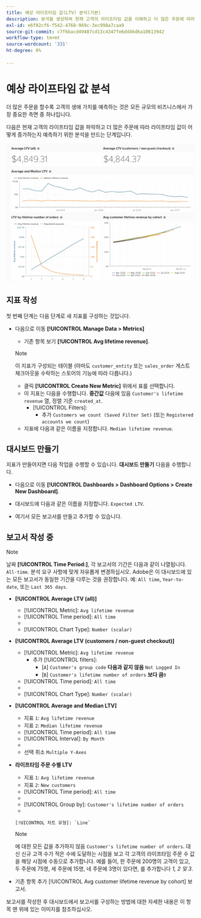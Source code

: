 ```yaml
---
title: 예상 라이프타임 값(LTV) 분석(기본)
description: 분석을 생성하여 현재 고객의 라이프타임 값을 이해하고 더 많은 주문에 따라 라이프타임 값이 어떻게 증가하는지 예측하는 방법을 알아봅니다.
exl-id: e6f02cf6-f542-4768-969c-3ec998a7caa9
source-git-commit: c7f6bacd49487cd13c4347fe6dd46d6a10613942
workflow-type: tm+mt
source-wordcount: '331'
ht-degree: 0%

---
```


# 예상 라이프타임 값 분석

더 많은 주문을 할수록 고객의 생애 가치를 예측하는 것은 모든 규모의 비즈니스에서 가장 중요한 측면 중 하나입니다.

다음은 현재 고객의 라이프타임 값을 파악하고 더 많은 주문에 따라 라이프타임 값이 어떻게 증가하는지 예측하기 위한 분석을 만드는 단계입니다.

![예상 라이프타임 값](../../assets/expected_ltv_720.png)

## 지표 작성

첫 번째 단계는 다음 단계로 새 지표를 구성하는 것입니다.
* 다음으로 이동 **[!UICONTROL Manage Data > Metrics]**
   * 기존 항목 보기 **[!UICONTROL Avg lifetime revenue]**.

   >[!NOTE]
   >
   >이 지표가 구성되는 테이블 (아마도 `customer_entity` 또는 `sales_order` 게스트 체크아웃을 수락하는 스토어의 기능에 따라 다릅니다.)

   * 클릭 **[!UICONTROL Create New Metric]** 위에서 표를 선택합니다.
   * 이 지표는 다음을 수행합니다. **중간값** 다음에 있음 `Customer's lifetime revenue` 열, 정렬 기준 `created_at`.
      * [!UICONTROL Filters]:
         * 추가 `Customers we count (Saved Filter Set)` (또는 `Registered accounts we count`)
   * 지표에 다음과 같은 이름을 지정합니다. `Median lifetime revenue`.



## 대시보드 만들기

지표가 만들어지면 다음 작업을 수행할 수 있습니다. **대시보드 만들기** 다음을 수행합니다.
* 다음으로 이동 **[!UICONTROL Dashboards > Dashboard Options > Create New Dashboard]**.
* 대시보드에 다음과 같은 이름을 지정합니다. `Expected LTV`.

* 여기서 모든 보고서를 만들고 추가할 수 있습니다.

## 보고서 작성 중

>[!NOTE]
>
>날짜 **[!UICONTROL Time Period:]**, 각 보고서의 기간은 다음과 같이 나열됩니다. `All-time`. 분석 요구 사항에 맞게 자유롭게 변경하십시오. Adobe은 이 대시보드에 있는 모든 보고서가 동일한 기간을 다루는 것을 권장합니다. 예: `All time`, `Year-to-date`, 또는 `Last 365 days`.

* **[!UICONTROL Average LTV (all)]**
   * [!UICONTROL Metric]: `Avg lifetime revenue`
   * [!UICONTROL Time period]: `All time`
   * 
      [!UICONTROL 간격]: `None`
   * [!UICONTROL Chart Type]: `Number (scalar)`

* **[!UICONTROL Average LTV (customers / non-guest checkout)]**
   * [!UICONTROL Metric]: `Avg lifetime revenue`
      * 추가 [!UICONTROL filters]:
         * [`A`] `Customer's group code` **다음과 같지 않음** `Not Logged In`
         * [`B`] `Customer's lifetime number of orders` **보다 큼**`0`
   * [!UICONTROL Time period]: `All time`
   * 
      [!UICONTROL 간격]: `None`
   * [!UICONTROL Chart Type]: `Number (scalar)`


* **[!UICONTROL Average and Median LTV]**
   * 지표 `1`: `Avg lifetime revenue`
   * 지표 `2`: `Median lifetime revenue`
   * [!UICONTROL Time period]: `All time`
   * [!UICONTROL Interval]: `By Month`
   * 
      [!UICONTROL 차트 유형]: `Line`
   * 선택 취소 `Multiple Y-Axes`

* **라이프타임 주문 수별 LTV**
   * 지표 `1`: `Avg lifetime revenue`
   * 지표 `2`: `New customers`
   * [!UICONTROL Time period]: `All time`
   * 
      [!UICONTROL 간격]: `None`
   * [!UICONTROL Group by]: `Customer's lifetime number of orders`
   * 

      [!UICONTROL 차트 유형]: `Line`
   >[!NOTE]
   >
   >에 대한 모든 값을 추가하지 않음 `Customer's lifetime number of orders`. 대신 신규 고객 수가 적은 수에 도달하는 시점을 보고 각 고객의 라이프타임 주문 수 값을 해당 시점에 수동으로 추가합니다. 예를 들어, 한 주문에 200명의 고객이 있고, 두 주문에 75명, 세 주문에 15명, 네 주문에 3명이 있다면, 를 추가합니다 *1, 2 및 3*.

* 기존 항목 추가 [!UICONTROL Avg customer lifetime revenue by cohort] 보고서.

보고서를 작성한 후 대시보드에서 보고서를 구성하는 방법에 대한 자세한 내용은 이 항목 맨 위에 있는 이미지를 참조하십시오.
